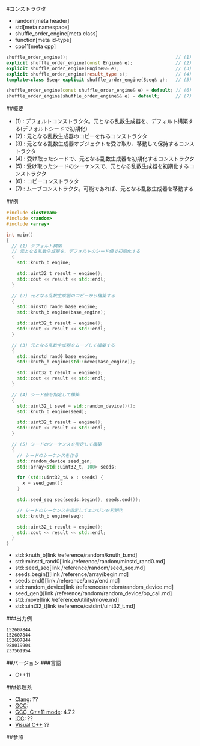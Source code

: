 #コンストラクタ
* random[meta header]
* std[meta namespace]
* shuffle_order_engine[meta class]
* function[meta id-type]
* cpp11[meta cpp]

```cpp
shuffle_order_engine();                                        // (1)
explicit shuffle_order_engine(const Engine& e);                // (2)
explicit shuffle_order_engine(Engine&& e);                     // (3)
explicit shuffle_order_engine(result_type s);                  // (4)
template<class Sseq> explicit shuffle_order_engine(Sseq& q);   // (5)

shuffle_order_engine(const shuffle_order_engine& e) = default; // (6)
shuffle_order_engine(shuffle_order_engine&& e) = default;      // (7)
```

##概要
- (1) : デフォルトコンストラクタ。元となる乱数生成器を、デフォルト構築する(デフォルトシードで初期化)
- (2) : 元となる乱数生成器のコピーを作るコンストラクタ
- (3) : 元となる乱数生成器オブジェクトを受け取り、移動して保持するコンストラクタ
- (4) : 受け取ったシードで、元となる乱数生成器を初期化するコンストラクタ
- (5) : 受け取ったシードのシーケンスで、元となる乱数生成器を初期化するコンストラクタ
- (6) : コピーコンストラクタ
- (7) : ムーブコンストラクタ。可能であれば、元となる乱数生成器を移動する


##例
```cpp
#include <iostream>
#include <random>
#include <array>

int main()
{
  // (1) デフォルト構築
  // 元となる乱数生成器を、デフォルトのシード値で初期化する
  {
    std::knuth_b engine;

    std::uint32_t result = engine();
    std::cout << result << std::endl;
  }

  // (2) 元となる乱数生成器のコピーから構築する
  {
    std::minstd_rand0 base_engine;
    std::knuth_b engine(base_engine);

    std::uint32_t result = engine();
    std::cout << result << std::endl;
  }

  // (3) 元となる乱数生成器をムーブして構築する
  {
    std::minstd_rand0 base_engine;
    std::knuth_b engine(std::move(base_engine));

    std::uint32_t result = engine();
    std::cout << result << std::endl;
  }

  // (4) シード値を指定して構築
  {
    std::uint32_t seed = std::random_device()();
    std::knuth_b engine(seed);

    std::uint32_t result = engine();
    std::cout << result << std::endl;
  }

  // (5) シードのシーケンスを指定して構築
  {
    // シードのシーケンスを作る
    std::random_device seed_gen;
    std::array<std::uint32_t, 100> seeds;

    for (std::uint32_t& x : seeds) {
      x = seed_gen();
    }

    std::seed_seq seq(seeds.begin(), seeds.end());

    // シードのシーケンスを指定してエンジンを初期化
    std::knuth_b engine(seq);

    std::uint32_t result = engine();
    std::cout << result << std::endl;
  }
}
```
* std::knuth_b[link /reference/random/knuth_b.md]
* std::minstd_rand0[link /reference/random/minstd_rand0.md]
* std::seed_seq[link /reference/random/seed_seq.md]
* seeds.begin()[link /reference/array/begin.md]
* seeds.end()[link /reference/array/end.md]
* std::random_device[link /reference/random/random_device.md]
* seed_gen()[link /reference/random/random_device/op_call.md]
* std::move[link /reference/utility/move.md]
* std::uint32_t[link /reference/cstdint/uint32_t.md]

###出力例
```
152607844
152607844
152607844
988019904
237561954
```

##バージョン
###言語
- C++11

###処理系
- [Clang](/implementation.md#clang): ??
- [GCC](/implementation.md#gcc): 
- [GCC, C++11 mode](/implementation.md#gcc): 4.7.2
- [ICC](/implementation.md#icc): ??
- [Visual C++](/implementation.md#visual_cpp) ??


##参照


